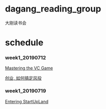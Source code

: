 # dagang_reading_group
大刚读书会

# schedule
### week1_20190712 

[Mastering the VC Game](MasteringtheVCGame_compressed.pdf)

[创业, 如何搞定风投](创业，如何搞定风投.pdf) 


### week1_20190719 

[Entering StartUpLand](Entering_StartUpLand.pdf)
